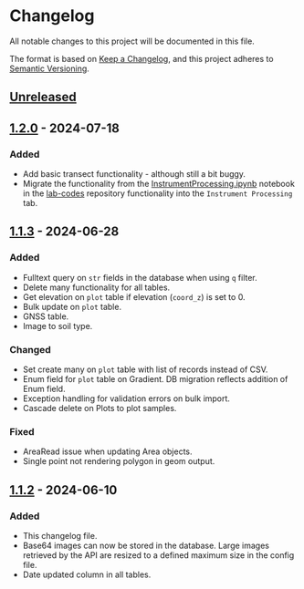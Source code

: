 # Changelog

All notable changes to this project will be documented in this file.

The format is based on [Keep a Changelog](https://keepachangelog.com/en/1.1.0/),
and this project adheres to [Semantic Versioning](https://semver.org/spec/v2.0.0.html).

## [Unreleased]

## [1.2.0] - 2024-07-18

### Added

- Add basic transect functionality - although still a bit buggy.
- Migrate the functionality from the [InstrumentProcessing.ipynb](https://github.com/LabSOIL/lab-codes/blob/cfd502f2d46596870033fabb570d79bcf8449fa5/InstrumentProcessing.ipynb) notebook in the [lab-codes](https://github.com/LabSOIL/lab-codes) repository functionality into the `Instrument Processing` tab.


## [1.1.3] - 2024-06-28

### Added

- Fulltext query on `str` fields in the database when using `q` filter.
- Delete many functionality for all tables.
- Get elevation on `plot` table if elevation (`coord_z`) is set to 0.
- Bulk update on `plot` table.
- GNSS table.
- Image to soil type.


### Changed

- Set create many on `plot` table with list of records instead of CSV.
- Enum field for `plot` table on Gradient. DB migration reflects addition of
Enum field.
- Exception handling for validation errors on bulk import.
- Cascade delete on Plots to plot samples.

### Fixed

- AreaRead issue when updating Area objects.
- Single point not rendering polygon in geom output.


## [1.1.2] - 2024-06-10

### Added

- This changelog file.
- Base64 images can now be stored in the database. Large images retrieved
by the API are resized to a defined maximum size in the config file.
- Date updated column in all tables.

[unreleased]: https://github.com/LabSOIL/soil-api/compare/v1.2.0...HEAD
[1.2.0]: https://github.com/LabSOIL/soil-api/compare/0.1.2...1.2.0
[1.1.2]: https://github.com/LabSOIL/soil-api/compare/0.0.1...0.1.2
[1.1.3]: https://github.com/LabSOIL/soil-api/compare/0.0.2...0.1.3
